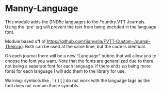 # Manny-Language
This module adds the DND5e languages to the Foundry VTT Journals. Using the 'pre' tag will prevent the text from being encoded in the language font.

Module based off of https://github.com/Sanyella/FVTT-Custom-Journal-Theming. Both can be used at the same time, but the code is identical.

On each journal there will be a new "Language" button that will allow you to choose the font you want. Note that the fonts are generalized due to
there not being a seperate font for each language. If there ends up being more fonts for each language I will add them to the library for use.

Warning: symbols like , ! ( ) [ ] do not work with the language tags as the font does not contain those symobls.
